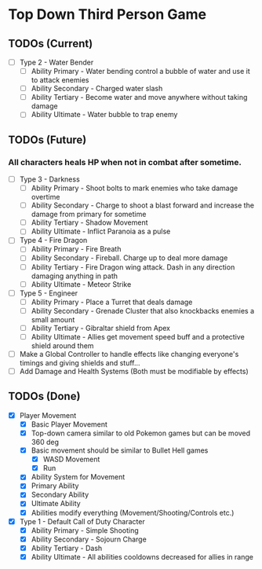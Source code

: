 # Top Down Third Person Game

## TODOs (Current)
- [ ]  Type 2 - Water Bender
    - [ ]  Ability Primary - Water bending control a bubble of water and use it to attack enemies
    - [ ]  Ability Secondary - Charged water slash
    - [ ]  Ability Tertiary - Become water and move anywhere without taking damage
    - [ ]  Ability Ultimate - Water bubble to trap enemy

## TODOs (Future)
### All characters heals HP when not in combat after sometime.
- [ ]  Type 3 - Darkness
    - [ ]  Ability Primary - Shoot bolts to mark enemies who take damage overtime
    - [ ]  Ability Secondary - Charge to shoot a blast forward and increase the damage from primary for sometime
    - [ ]  Ability Tertiary - Shadow Movement
    - [ ]  Ability Ultimate - Inflict Paranoia as a pulse
- [ ]  Type 4 - Fire Dragon
    - [ ]  Ability Primary - Fire Breath
    - [ ]  Ability Secondary - Fireball. Charge up to deal more damage
    - [ ]  Ability Tertiary - Fire Dragon wing attack. Dash in any direction damaging anything in path
    - [ ]  Ability Ultimate - Meteor Strike
- [ ]  Type 5 - Engineer
    - [ ]  Ability Primary - Place a Turret that deals damage
    - [ ]  Ability Secondary - Grenade Cluster that also knockbacks enemies a small amount
    - [ ]  Ability Tertiary - Gibraltar shield from Apex
    - [ ]  Ability Ultimate - Allies get movement speed buff and a protective shield around them
- [ ] Make a Global Controller to handle effects like changing everyone's timings and giving shields and stuff...
- [ ] Add Damage and Health Systems (Both must be modifiable by effects)

## TODOs (Done)
- [X] Player Movement
    - [X] Basic Player Movement
    - [X] Top-down camera similar to old Pokemon games but can be moved 360 deg
    - [X] Basic movement should be similar to Bullet Hell games
        - [X] WASD Movement
        - [X] Run
    - [X] Ability System for Movement
    - [X] Primary Ability
    - [X] Secondary Ability
    - [X] Ultimate Ability
    - [X] Abilities modify everything (Movement/Shooting/Controls etc.)

- [X]  Type 1 - Default Call of Duty Character
    - [X]  Ability Primary - Simple Shooting
    - [X]  Ability Secondary - Sojourn Charge
    - [X]  Ability Tertiary - Dash
    - [X]  Ability Ultimate - All abilities cooldowns decreased for allies in range